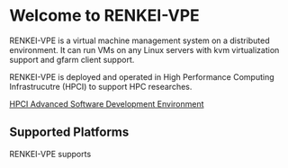 Welcome to RENKEI-VPE
=====================

RENKEI-VPE is a virtual machine management system on a distributed environment.
It can run VMs on any Linux servers with kvm virtualization support and gfarm client support.

RENKEI-VPE is deployed and operated in High Performance Computing Infrastrucutre (HPCI) to support HPC researches.

[HPCI Advanced Software Development Environment](http://hpci-ae.r.gsic.titech.ac.jp/)

Supported Platforms
-------------------
RENKEI-VPE supports 
